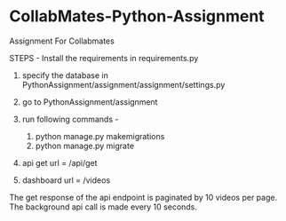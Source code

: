 # CollabMates-Python-Assignment
Assignment For Collabmates

STEPS -
Install the requirements in requirements.py
1. specify the database in PythonAssignment/assignment/assignment/settings.py
2. go to PythonAssignment/assignment
3. run following commands -
    1. python manage.py makemigrations
    2. python manage.py migrate

4. api get url = /api/get

5. dashboard url = /videos

The get response of the api endpoint is paginated by 10 videos per page.
The background api call is made every 10 seconds.
